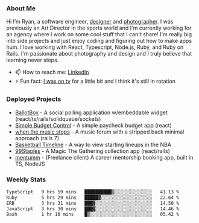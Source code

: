 ### About Me
Hi I’m Ryan, a software engineer, [designer](https://www.denvermullets.com/video) and [photographer](https://www.denvermullets.com/). I was previously an Art Director in the sports world and I'm currently working for an agency where I work on some cool stuff that I can't share! I'm really big into side projects and just enjoy coding and figuring out how to make apps hum. I love working with React, Typescript, Node.js, Ruby, and Ruby on Rails. I'm passionate about photography and design and I truly believe that learning never stops.

- 📫 How to reach me: [LinkedIn](https://www.linkedin.com/in/ryanvaznis)
- ⚡ Fun fact: [I was on tv](https://vimeo.com/381425882) for a little bit and I think it's still in rotation

### Deployed Projects
- [BallotBox](https://voteballotbox.com/) - A social polling application w/embeddable widget (react/ts/rails/solidqueue/sockets)
- [Simple Budget Control](https://simplebudgetcontrol.com/) - A simple paycheck budget app (react)
- [when the music stops](https://whenthemusicstops.net) - A music forum with a stripped back minimal approach (rails 7)
- [Basketball Timeline](https://basketball-timeline.com/?team=PHO&year=2023) - A way to view starting lineups in the NBA
- [99Staples](https://www.99staples.com/collections/denvermullets/9) - A Magic The Gathering collection app (react/rails)
- [mentumm](https://portal.mentumm.com/) - (Freelance client) A career mentorship booking app, built in TS, NodeJS

### Weekly Stats
<!--START_SECTION:waka-->

```txt
TypeScript   9 hrs 59 mins   ██████████▒░░░░░░░░░░░░░░   41.13 %
Ruby         5 hrs 29 mins   █████▓░░░░░░░░░░░░░░░░░░░   22.64 %
ERB          3 hrs 31 mins   ███▓░░░░░░░░░░░░░░░░░░░░░   14.50 %
JavaScript   3 hrs 30 mins   ███▓░░░░░░░░░░░░░░░░░░░░░   14.46 %
Bash         1 hr 18 mins    █▒░░░░░░░░░░░░░░░░░░░░░░░   05.42 %
```

<!--END_SECTION:waka-->
